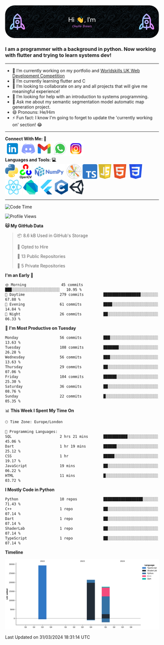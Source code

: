 ![Header Image](./github-header-image.png)

### I am a programmer with a background in python. Now working with flutter and trying to learn systems dev!
___
- 🔭 I’m currently working on my portfolio and [Worldskills UK Web Development Competition](https://www.worldskillsuk.org/competitions/web-development/)
- 🌱 I’m currently learning flutter and C
- 👯 I’m looking to collaborate on any and all projects that will give me meaningful experience!
- 🤔 I’m looking for help with an introduction to systems programming.
- 💬 Ask me about my semantic segmentation model automatic map generation project.
- 😄 Pronouns: He/Him
- ⚡ Fun fact: I know I'm going to forget to update the 'currently working on' section! 😂
___
**Connect With Me:    🤝**  
[![Linkedin Icon](./social-media-icons/linkedin.png)](https://www.linkedin.com/in/charlie-brewis-067b5a29a/)
[![Discord Icon](./social-media-icons/discord.png)](https://discordapp.com/users/234345646319075328)
[![Gmail Icon](./social-media-icons/gmail.png)](mailto:charliebrewis12@gmail.com)
[![Whatsapp Icon](./social-media-icons/whatsapp.png)](https://wa.me/077388930480)
[![Instagram Icon](./social-media-icons/instagram.png)](https://www.instagram.com/_charlie_brewis?igsh=MTI2dGR2OHV2cXp1cQ%3D%3D&utm_source=qr)  
  **Languages and Tools:    💻**  
![Python Icon](./languages-and-tools-icons/python.png)
![Open CV Icon](./languages-and-tools-icons/opencv.png)
![Numpy Icon](./languages-and-tools-icons/numpy.png)
![Matplotlib Icon](./languages-and-tools-icons/matplotlib.png)
![Typescript Icon](./languages-and-tools-icons/typescript.png)
![js Icon](./languages-and-tools-icons/js.png)
![html Icon](./languages-and-tools-icons/html.png)
![css Icon](./languages-and-tools-icons/css.png)
![React Icon](./languages-and-tools-icons/react.png)
![Dart Icon](./languages-and-tools-icons/dart.png)
![Flutter Icon](./languages-and-tools-icons/flutter.png)
![c Icon](./languages-and-tools-icons/c.png)
![unity Icon](./languages-and-tools-icons/unity.png)
___
<!--START_SECTION:waka-->
![Code Time](http://img.shields.io/badge/Code%20Time-6%20hrs%2037%20mins-blue)

![Profile Views](http://img.shields.io/badge/Profile%20Views-0-blue)

**🐱 My GitHub Data** 

> 📦 8.6 kB Used in GitHub's Storage 
 > 
> 💼 Opted to Hire
 > 
> 📜 13 Public Repositories 
 > 
> 🔑 5 Private Repositories 
 > 
**I'm an Early 🐤** 

```text
🌞 Morning                45 commits          ███░░░░░░░░░░░░░░░░░░░░░░   10.95 % 
🌆 Daytime                279 commits         █████████████████░░░░░░░░   67.88 % 
🌃 Evening                61 commits          ████░░░░░░░░░░░░░░░░░░░░░   14.84 % 
🌙 Night                  26 commits          ██░░░░░░░░░░░░░░░░░░░░░░░   06.33 % 
```
📅 **I'm Most Productive on Tuesday** 

```text
Monday                   56 commits          ███░░░░░░░░░░░░░░░░░░░░░░   13.63 % 
Tuesday                  108 commits         ███████░░░░░░░░░░░░░░░░░░   26.28 % 
Wednesday                56 commits          ███░░░░░░░░░░░░░░░░░░░░░░   13.63 % 
Thursday                 29 commits          ██░░░░░░░░░░░░░░░░░░░░░░░   07.06 % 
Friday                   104 commits         ██████░░░░░░░░░░░░░░░░░░░   25.30 % 
Saturday                 36 commits          ██░░░░░░░░░░░░░░░░░░░░░░░   08.76 % 
Sunday                   22 commits          █░░░░░░░░░░░░░░░░░░░░░░░░   05.35 % 
```


📊 **This Week I Spent My Time On** 

```text
🕑︎ Time Zone: Europe/London

💬 Programming Languages: 
SQL                      2 hrs 21 mins       ███████████░░░░░░░░░░░░░░   45.06 % 
Dart                     1 hr 19 mins        ██████░░░░░░░░░░░░░░░░░░░   25.12 % 
CSS                      1 hr                █████░░░░░░░░░░░░░░░░░░░░   19.17 % 
JavaScript               19 mins             ██░░░░░░░░░░░░░░░░░░░░░░░   06.22 % 
HTML                     11 mins             █░░░░░░░░░░░░░░░░░░░░░░░░   03.72 % 
```

**I Mostly Code in Python** 

```text
Python                   10 repos            ██████████████████░░░░░░░   71.43 % 
C++                      1 repo              ██░░░░░░░░░░░░░░░░░░░░░░░   07.14 % 
Dart                     1 repo              ██░░░░░░░░░░░░░░░░░░░░░░░   07.14 % 
ShaderLab                1 repo              ██░░░░░░░░░░░░░░░░░░░░░░░   07.14 % 
TypeScript               1 repo              ██░░░░░░░░░░░░░░░░░░░░░░░   07.14 % 
```



**Timeline**

![Lines of Code chart](https://raw.githubusercontent.com/charlie-brewis/charlie-brewis/main/assets/bar_graph.png)


 Last Updated on 31/03/2024 18:31:14 UTC
<!--END_SECTION:waka-->

